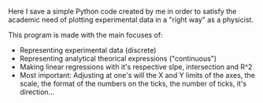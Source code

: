Here I save a simple Python code created by me in order to satisfy the academic need of plotting experimental data in a "right way" as a physicist.

This program is made with the main focuses of:
- Representing experimental data (discrete)
- Representing analytical theorical expressions ("continuous")
- Making linear regressions with it's respective slpe, intersection and R^2
- Most important: Adjusting at one's will the X and Y limits of the axes, the scale, the format of the numbers on the ticks, the number of ticks, it's direction...
